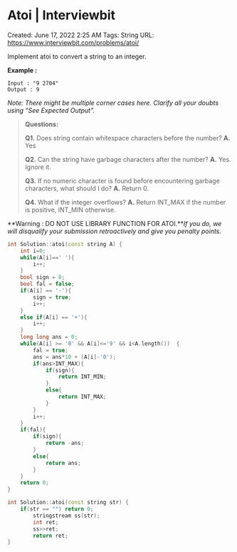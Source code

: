 # Atoi | Interviewbit

Created: June 17, 2022 2:25 AM
Tags: String
URL: https://www.interviewbit.com/problems/atoi/

Implement atoi to convert a string to an integer.

**Example :**

```
Input : "9 2704"
Output : 9

```

*Note: There might be multiple corner cases here. Clarify all your doubts using “See Expected Output”.*

> 
> 
> 
> **Questions:**
> 
> **Q1.** Does string contain whitespace characters before the number? **A.** Yes
> 
> **Q2.** Can the string have garbage characters after the number? **A.** Yes. Ignore it.
> 
> **Q3.** If no numeric character is found before encountering garbage characters, what should I do? **A.** Return 0.
> 
> **Q4.** What if the integer overflows? **A.** Return INT_MAX if the number is positive, INT_MIN otherwise.
> 

**Warning : DO NOT USE LIBRARY FUNCTION FOR ATOI.***If you do, we will disqualify your submission retroactively and give you penalty points.*

```cpp
int Solution::atoi(const string A) {
    int i=0;
    while(A[i]==' '){
        i++;
    }
    bool sign = 0;
    bool fal = false;
    if(A[i] == '-'){
        sign = true;
        i++;
    }
    else if(A[i] == '+'){
        i++;
    }
    long long ans = 0;
    while(A[i] >= '0' && A[i]<='9' && i<A.length())  {
        fal = true;
        ans = ans*10 + (A[i]-'0');
        if(ans>INT_MAX){
            if(sign){
                return INT_MIN;
            }
            else{
                return INT_MAX;
            }
        }
        i++;
    }
    if(fal){
        if(sign){
            return -ans;
        }
        else{
            return ans;
        }
    }
    return 0;
}
```

```cpp
int Solution::atoi(const string str) {
    if(str == "") return 0;
        stringstream ss(str);
        int ret;
        ss>>ret;
        return ret;
}
```